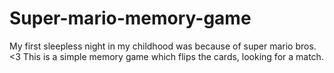 # Super-mario-memory-game
My first sleepless night in my childhood was because of super mario bros. &lt;3 This is a simple memory game which flips the cards, looking for a match. 
